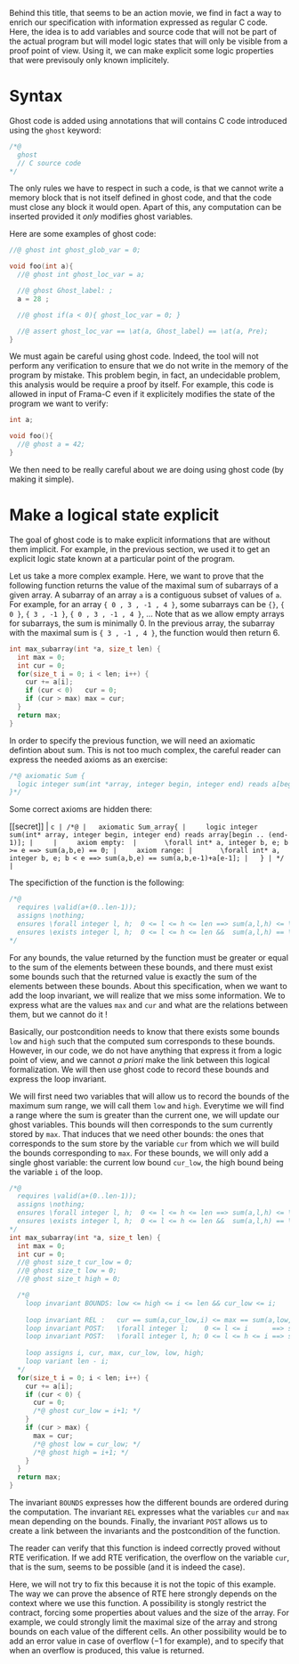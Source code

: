Behind this title, that seems to be an action movie, we find in fact a way to
enrich our specification with information expressed as regular C code. Here, the
idea is to add variables and source code that will not be part of the actual
program but will model logic states that will only be visible from a proof point
of view. Using it, we can make explicit some logic properties that were
previsouly only known implicitely.

# Syntax

Ghost code is added using annotations that will contains C code introduced
using the `ghost` keyword:

```c
/*@
  ghost
  // C source code
*/
```

The only rules we have to respect in such a code, is that we cannot write a
memory block that is not itself defined in ghost code, and that the code must
close any block it would open. Apart of this, any computation can be inserted
provided it *only* modifies ghost variables.

Here are some examples of ghost code:

```c
//@ ghost int ghost_glob_var = 0;

void foo(int a){
  //@ ghost int ghost_loc_var = a;

  //@ ghost Ghost_label: ;
  a = 28 ;

  //@ ghost if(a < 0){ ghost_loc_var = 0; }

  //@ assert ghost_loc_var == \at(a, Ghost_label) == \at(a, Pre);
}
```

We must again be careful using ghost code. Indeed, the tool will not perform
any verification to ensure that we do not write in the memory of the program by
mistake. This problem begin, in fact, an undecidable problem, this analysis would
be require a proof by itself. For example, this code is allowed in input of
Frama-C even if it explicitely modifies the state of the program we want to
verify:

```c
int a;

void foo(){
  //@ ghost a = 42;
}
```

We then need to be really careful about we are doing using ghost code (by
making it simple).

# Make a logical state explicit

The goal of ghost code is to make explicit informations that are without them
implicit. For example, in the previous section, we used it to get an explicit
logic state known at a particular point of the program.

Let us take a more complex example. Here, we want to prove that the following
function returns the value of the maximal sum of subarrays of a given array.
A subarray of an array `a` is a contiguous subset of values of `a`. For example,
for an array `{ 0 , 3 , -1 , 4 }`, some subarrays can be `{}`, `{ 0 }`,
`{ 3 , -1 }`, `{ 0 , 3 , -1 , 4 }`, ... Note that as we allow empty arrays for
subarrays, the sum is minimally 0. In the previous array, the subarray with
the maximal sum is `{ 3 , -1 , 4 }`, the function would then return 6.

```c
int max_subarray(int *a, size_t len) {
  int max = 0;
  int cur = 0;
  for(size_t i = 0; i < len; i++) {
    cur += a[i];
    if (cur < 0)   cur = 0;
    if (cur > max) max = cur;
  }
  return max;
}
```

In order to specify the previous function, we will need an axiomatic defintion
about sum. This is not too much complex, the careful reader can express the
needed axioms as an exercise:

```c
/*@ axiomatic Sum {
  logic integer sum(int *array, integer begin, integer end) reads a[begin..(end-1)];
}*/
```

Some correct axioms are hidden there:

[[secret]]
| ```c
| /*@
|   axiomatic Sum_array{
|     logic integer sum(int* array, integer begin, integer end) reads array[begin .. (end-1)];
|    
|     axiom empty: 
|       \forall int* a, integer b, e; b >= e ==> sum(a,b,e) == 0;
|     axiom range:
|       \forall int* a, integer b, e; b < e ==> sum(a,b,e) == sum(a,b,e-1)+a[e-1];
|   }
| */
| ```

The specifiction of the function is the following:

```c
/*@ 
  requires \valid(a+(0..len-1));
  assigns \nothing;
  ensures \forall integer l, h;  0 <= l <= h <= len ==> sum(a,l,h) <= \result;
  ensures \exists integer l, h;  0 <= l <= h <= len &&  sum(a,l,h) == \result;
*/
```

For any bounds, the value returned by the function must be greater or equal to
the sum of the elements between these bounds, and there must exist some bounds
such that the returned value is exactly the sum of the elements between these
bounds. About this specification, when we want to add the loop invariant, we
will realize that we miss some information. We to express what are the values
`max` and `cur` and what are the relations between them, but we cannot do it !

Basically, our postcondition needs to know that there exists some bounds `low`
and `high` such that the computed sum corresponds to these bounds. However, in
our code, we do not have anything that express it from a logic point of view,
and we cannot *a priori* make the link between this logical formalization. We
will then use ghost code to record these bounds and express the loop invariant.

We will first need two variables that will allow us to record the bounds of
the maximum sum range, we will call them `low` and `high`. Everytime we will
find a range where the sum is greater than the current one, we will update our
ghost variables. This bounds will then corresponds to the sum currently stored
by `max`. That induces that we need other bounds: the ones that corresponds 
to the sum store by the variable `cur` from which we will build the bounds
corresponding to `max`. For these bounds, we will only add a single ghost
variable: the current low bound `cur_low`, the high bound being the variable
`i` of the loop.

```c
/*@ 
  requires \valid(a+(0..len-1));
  assigns \nothing;
  ensures \forall integer l, h;  0 <= l <= h <= len ==> sum(a,l,h) <= \result;
  ensures \exists integer l, h;  0 <= l <= h <= len &&  sum(a,l,h) == \result;
*/
int max_subarray(int *a, size_t len) {
  int max = 0;
  int cur = 0;
  //@ ghost size_t cur_low = 0; 
  //@ ghost size_t low = 0;
  //@ ghost size_t high = 0; 

  /*@ 
    loop invariant BOUNDS: low <= high <= i <= len && cur_low <= i;
    
    loop invariant REL :   cur == sum(a,cur_low,i) <= max == sum(a,low,high);
    loop invariant POST:   \forall integer l;    0 <= l <= i      ==> sum(a,l,i) <= cur;
    loop invariant POST:   \forall integer l, h; 0 <= l <= h <= i ==> sum(a,l,h) <= max;
   
    loop assigns i, cur, max, cur_low, low, high;
    loop variant len - i; 
  */
  for(size_t i = 0; i < len; i++) {
    cur += a[i];
    if (cur < 0) {
      cur = 0;
      /*@ ghost cur_low = i+1; */
    }
    if (cur > max) {
      max = cur;
      /*@ ghost low = cur_low; */
      /*@ ghost high = i+1; */
    }
  }
  return max;
}
```

The invariant `BOUNDS` expresses how the different bounds are ordered during the
computation. The invariant `REL` expresses what the variables `cur` and `max`
mean depending on the bounds. Finally, the invariant `POST` allows us to create
a link between the invariants and the postcondition of the function.

The reader can verify that this function is indeed correctly proved without RTE
verification. If we add RTE verification, the overflow on the variable `cur`,
that is the sum, seems to be possible (and it is indeed the case).

Here, we will not try to fix this because it is not the topic of this example.
The way we can prove the absence of RTE here strongly depends on the context
where we use this function. A possibility is stongly restrict the contract,
forcing some properties about values and the size of the array. For example,
we could strongly limit the maximal size of the array and strong bounds on
each value of the different cells. An other possibility would be to add an
error value in case of overflow ($-1$ for example), and to specify that when
an overflow is produced, this value is returned.